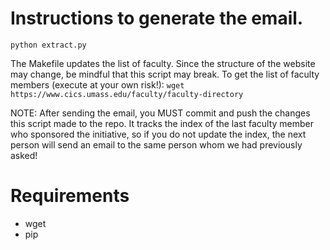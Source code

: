 # Instructions to generate the email.

```
python extract.py
```

The Makefile updates the list of faculty. Since the structure of the website may change, be mindful that this script may break. To get the list of faculty members (execute at your own risk!): `wget https://www.cics.umass.edu/faculty/faculty-directory`

NOTE: After sending the email, you MUST commit and push the changes this script made to the repo. It tracks the index of the last faculty member who sponsored the initiative, so if you do not update the index, the next person will send an email to the same person whom we had previously asked!

# Requirements

* wget
* pip
